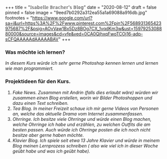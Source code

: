 +++
title = "𝕀𝕤𝕒𝕓𝕖𝕝𝕝𝕖 𝔹𝕣𝕒𝕔𝕙𝕖𝕣'𝕤 𝔹𝕝𝕠𝕘"
date = "2020-08-12"
draft = false
pinned = false
image = "9eed7b0292a312ea55a1a69088a916db.jpg"
footnotes = "https://www.google.com/url?sa=i&url=https%3A%2F%2Fwww.pinterest.com%2Fpin%2F568931365423975687%2F&psig=AOvVaw1Bx5Dz8BOg7CX_1vqdKm3w&ust=1597925308880000&source=images&cd=vfe&ved=0CA0QjhxqFwoTCOj16-adp-sCFQAAAAAdAAAAABAV"
+++
### **Was möchte ich lernen?**

*In diesem Kurs würde ich sehr gerne Photoshop kennen lernen und lernen wie man programmiert.*

### **Projektideen für den Kurs.**

1. *Fake News. Zusammen mit  Andrin (falls dies erlaubt wäre) würden wir zusammen einen Blog erstellen, worin wir Bilder Photoshoppen und dazu einen Text schreiben.*
2. *Tea Blog. In meiner Freizeit schaue ich mir gerne Videos von Personen an, welche das aktuelle Drama vom Internet zusammenfassen.*
3. *Ohrringe. Ich besitze viele Ohrringe und würde einen Blog machen, welche Ohrringe ich habe und erzählen, zu welchen Outfits die am besten passen. Auch würde ich Ohrringe posten die ich noch nicht besitze aber gerne haben möchte.*
4. *Klavier Blog. Ich spiele seit etwa 13 Jahre Klavier und würde in meinem Blog meinen Lernprozess schreiben ( also wie viel ich in dieser Woche geübt habe und was ich geübt habe).*